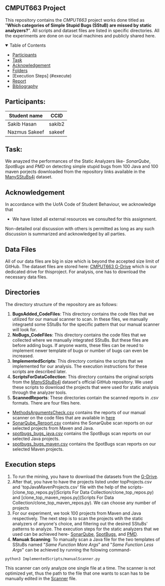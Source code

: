 ## CMPUT663 Project

This repository contains the _CMPUT663_ project works done titled as "**Which categories of Simple Stupid Bugs (SStuB) are missed by static analyzers?**". All scripts and dataset files are listed in specific directories. All the experiments are done on our local machines and publicly shared here.

<details open="open">
<summary>Table of Contents</summary>

- [Participants](#participants)
- [Task](#task)
- [Acknowledgement](#Acknowledgement)
- [Folders](#folders)
- [Execution Steps] (#execute)
- [Report](#report)
- [Bibliography](#bibliography)

</details>

## Participants:

|Student name|  CCID  |
|------------|--------|
|Sakib Hasan |sakib2  |
|Nazmus Sakeef |sakeef|

## Task:
We anayzed the performances of the Static Analyzers like- _SonarQube_, _SpotBugs_ and _PMD_ on detecting simple stupid bugs from 100 Java and 100 maven porjects downloaded from the repository links available in the [ManySStuBs4j](https://datashare.ed.ac.uk/handle/10283/3424) dataset.

## Acknowledgement 

In accordance with the UofA Code of Student Behaviour, we acknowledge that  
- We have listed all external resources we consulted for this assignment.

Non-detailed oral discussion with others is permitted as long as any such discussion is summarized and acknowledged by all parties.

## Data Files
All of our data files are big in size which is beyond the accepted size limit of GitHub. The dataset files are stored here: [CMPUT663 G-Drive](https://drive.google.com/drive/folders/1g67LT82hwNFgQpElUPDzWO3tFeuA5E0N?usp=sharing) which is our dedicated drive for thisproject. For analysis, one has to download the necessary data files.

## Directories
The directory structure of the repository are as follows:

1. **BugsAdded_CodeFiles**: This directory contains the code files that we utilized for our manual scanner to scan. In these files, we manually integraetd some SStuBs for the specific pattern that our manual scanner will look for.
2. **NoBugs_CodeFiles**: This directory contains the code files that we collected where we manually integrated SStuBs. But these files are before adding bugs. If anyone wants, these files can be reued to implement newer template of bugs or number of bugs can even be increased.
3. **ImplementedScripts**: This directory contains the scripts that we implemented for our analysis. The execution instructions for these scripts are described later.
4. **ScriptsForDataCollection**: This directory contains the original scripts from the [_ManySStuBs4j_](https://github.com/mast-group/mineSStuBs) dataset's official GitHub repository. We used these scripts to download the projects that were used for static analysis through the analyzer tools.
5. **ScannedReports**: These directories contain the scanned reports in _.csv_ formats. There are four files here. 
  - [MethodsArgumentsCheck.csv](ScannedReports/MethodsArgumentsCheck.csv) contains the reports of our manual scanner on the code files that are available in [here](BugsAdded_CodeFiles/)
  - [SonarQube_Rerport.csv](ScannedReports/SonarQube_Report.csv) contains the SonarQube scan reports on our selected projects from Maven and Java.
  - [spotbugs_bugs_java.csv](ScannedReports/spotbugs_bugs_java.csv) contains the SpotBugs scan reports on our selected Java projects.
  - [spotbugs_bugs_maven.csv](ScannedReports/spotbugs_bugs_maven.csv) contains the SpotBugs scan reports on our selected Maven projects.


## Execution steps

1. To run the mining, you have to download the datasets from the [G-Drive](https://drive.google.com/drive/folders/1g67LT82hwNFgQpElUPDzWO3tFeuA5E0N?usp=sharing).
2. After that, you have to have the projects listed under topProjects.csv and 'topJavaMavenProjects.csv' file with the help of the scripts- [clone_top_repos.py](Scripts For Data Collection/clone_top_repos.py) and [clone_top_maven_repos.py](Scripts For Data Collection/clone_top_maven_repos.py). We can choose any number of projects
3. For our experiment, we took 100 projects from Maven and Java respectively. The next step is to scan the projects wtih the static analyzers of anyone's choice, and filtering out the desired SStuBs' patterns to analyze. The execution steps for the static analyzers that we used can be achieved here- [SonarQube](https://github.com/SonarSource/sonarqube), [SpotBugs](https://github.com/spotbugs/spotbugs), and [PMD](https://pmd.github.io/).
4. **Manuak Scanning**: To manually scan a Java file for the two templates of SStuBs named "_Same Function More Args_" and "_Same Function Less Args_" can be achieved by running the folowing command-

`python3 ImplementedScripts/manualScanner.py`

This scanner can only analyze one single file at a time. The scanner is not optimized yet, thus the path to the file that one wants to scan has to be manually edited in the [Scanner](ImplementedScripts/manualScanner.py) file.




